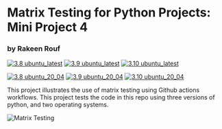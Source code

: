 # Matrix Testing for Python Projects: Mini Project 4
### by Rakeen Rouf

[![3.8 ubuntu_latest](https://byob.yarr.is/nogibjj/rmr_62_matrix_testing/ubuntu_latest_Python_3_7)](https://github.com/nogibjj/rmr_62_matrix_testing/actions/workflows/python_ci_cd.yml)
[![3.9 ubuntu_latest](https://byob.yarr.is/nogibjj/rmr_62_matrix_testing/ubuntu_latest_Python_3_8)](https://github.com/nogibjj/rmr_62_matrix_testing/actions/workflows/python_ci_cd.yml)
[![3.10 ubuntu_latest](https://byob.yarr.is/nogibjj/rmr_62_matrix_testing/ubuntu_latest_Python_3_9)](https://github.com/nogibjj/rmr_62_matrix_testing/actions/workflows/python_ci_cd.yml)

[![3.8 ubuntu_20_04](https://byob.yarr.is/nogibjj/rmr_62_matrix_testing/ubuntu_20_04_Python_3_7)](https://github.com/nogibjj/rmr_62_matrix_testing/actions/workflows/python_ci_cd.yml)
[![3.9 ubuntu_20_04](https://byob.yarr.is/nogibjj/rmr_62_matrix_testing/ubuntu_20_04_Python_3_8)](https://github.com/nogibjj/rmr_62_matrix_testing/actions/workflows/python_ci_cd.yml)
[![3.10 ubuntu_20_04](https://byob.yarr.is/nogibjj/rmr_62_matrix_testing/ubuntu_20_04_Python_3_9)](https://github.com/nogibjj/rmr_62_matrix_testing/actions/workflows/python_ci_cd.yml)

This project illustrates the use of matrix testing using Github actions workflows. This project tests the code in this repo using three versions of python, and two operating systems.

![Matrix Testing](https://user-images.githubusercontent.com/36940292/269713380-0218b82a-f717-4dc3-96a5-3a3432282470.png)
